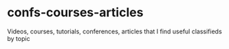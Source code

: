 # confs-courses-articles
Videos, courses, tutorials, conferences, articles that I find useful classifieds by topic
